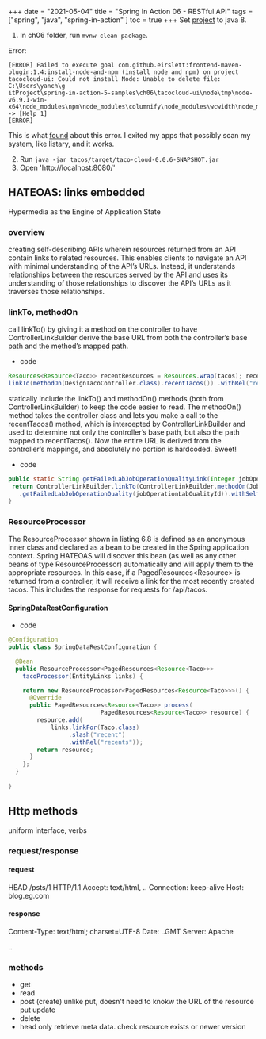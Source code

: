 +++ 
date = "2021-05-04"
title = "Spring In Action 06 - RESTful API"
tags = ["spring", "java", "spring-in-action" ]
toc = true
+++
Set [project](https://github.com/habuma/spring-in-action-5-samples/tree/master/ch06) to java 8. 

1. In ch06 folder, run `mvnw clean package`.

Error:
```log
[ERROR] Failed to execute goal com.github.eirslett:frontend-maven-plugin:1.4:install-node-and-npm (install node and npm) on project tacocloud-ui: Could not install Node: Unable to delete file: C:\Users\yanch\g
itProject\spring-in-action-5-samples\ch06\tacocloud-ui\node\tmp\node-v6.9.1-win-x64\node_modules\npm\node_modules\columnify\node_modules\wcwidth\node_modules\defaults\node_modules\clone\LICENSE -> [Help 1]
[ERROR]
```
This is what [found](https://stackoverflow.com/questions/19489720/maven-failed-to-clean-project-failed-to-delete-org-ow2-util-asm-asm-tree) about this error.
I exited my apps that possibly scan my system, like listary, and it works.

2. Run `java -jar tacos/target/taco-cloud-0.0.6-SNAPSHOT.jar`
3. Open 'http://localhost:8080/'  

## HATEOAS: links embedded
Hypermedia as the Engine of Application State
### overview
creating self-describing APIs wherein resources returned from an API contain links to related resources. This enables clients to navigate an API with minimal understanding of the API’s URLs. Instead, it understands relationships between the resources served by the API and uses its understanding of those relationships to discover the API’s URLs as it traverses those relationships.
### linkTo, methodOn
call linkTo() by giving it a method on the controller to have ControllerLinkBuilder derive the base URL from both the controller’s base path and the method’s mapped path. 
- code
```java
Resources<Resource<Taco>> recentResources = Resources.wrap(tacos); recentResources.add(
linkTo(methodOn(DesignTacoController.class).recentTacos()) .withRel("recents"));
```
statically include the linkTo() and methodOn() methods (both from ControllerLinkBuilder) to keep the code easier to read. The methodOn() method takes the controller class and lets you make a call to the recentTacos() method, which is intercepted by ControllerLinkBuilder and used to determine not only the controller’s base path, but also the path mapped to recentTacos(). Now the entire URL is derived from the controller’s mappings, and absolutely no portion is hardcoded. Sweet!
- code
```java
public static String getFailedLabJobOperationQualityLink(Integer jobOperationLabQualityId) {
 return ControllerLinkBuilder.linkTo(ControllerLinkBuilder.methodOn(JobOperationQualityController.class)
   .getFailedLabJobOperationQuality(jobOperationLabQualityId)).withSelfRel().getHref();
}

```
### ResourceProcessor
The ResourceProcessor shown in listing 6.8 is defined as an anonymous inner class and declared as a bean to be created in the Spring application context. Spring HATEOAS will discover this bean (as well as any other beans of type ResourceProcessor) automatically and will apply them to the appropriate resources. In this case, if a PagedResources<Resource<Taco>> is returned from a controller, it will receive a link for the most recently created tacos. This includes the response for requests for /api/tacos.
#### SpringDataRestConfiguration
- code
```java
@Configuration
public class SpringDataRestConfiguration {

  @Bean
  public ResourceProcessor<PagedResources<Resource<Taco>>>
    tacoProcessor(EntityLinks links) {

    return new ResourceProcessor<PagedResources<Resource<Taco>>>() {
      @Override
      public PagedResources<Resource<Taco>> process(
                          PagedResources<Resource<Taco>> resource) {
        resource.add(
            links.linkFor(Taco.class)
                 .slash("recent")
                 .withRel("recents"));
        return resource;
      }
    };
  }
  
}


```

## Http methods
uniform interface, verbs
### request/response
#### request 
HEAD /psts/1 HTTP/1.1
Accept: text/html, ..
Connection: keep-alive
Host: blog.eg.com
#### response
Content-Type: text/html; charset=UTF-8
Date: ..GMT
Server: Apache
<!DOCTYPE..> <html>..
### methods
- get
- read
- post (create)
unlike put, doesn't need to knokw the URL of the resource
put
update
- delete
- head
only retrieve meta data. check resource exists or newer version